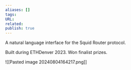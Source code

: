 ```yaml
---
aliases: []
tags: 
URL: 
related: 
publish: true
---
```


A natural language interface for the Squid Router protocol.

Built during ETHDenver 2023. Won finalist prizes.

![[Pasted image 20240804164217.png]]